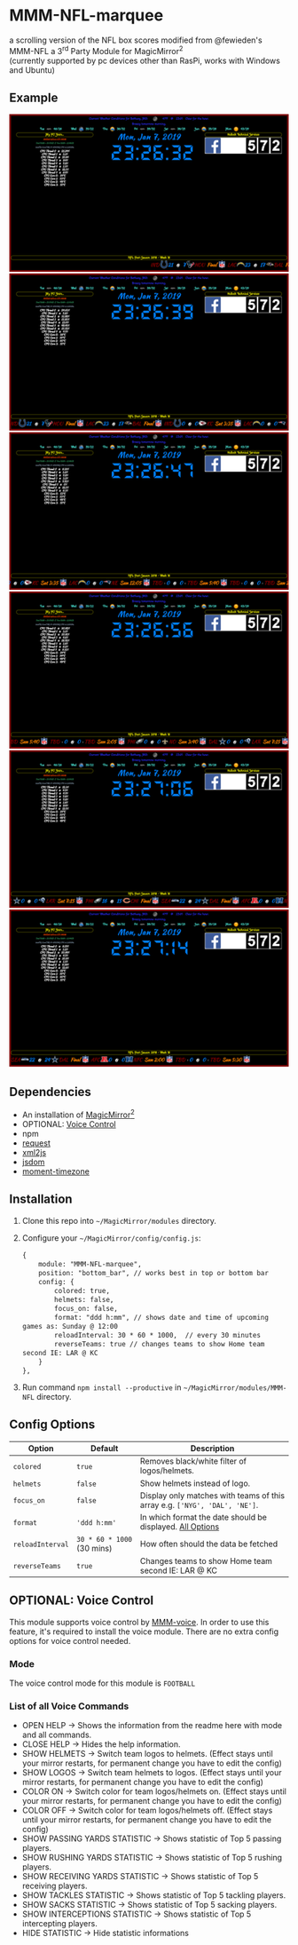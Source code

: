 # MMM-NFL-marquee

a scrolling version of the NFL box scores modified from @fewieden's MMM-NFL a 3<sup>rd</sup> Party Module for MagicMirror<sup>2</sup> <br> (currently supported by pc devices other than RasPi, works with Windows and Ubuntu)

## Example

![](https://github.com/justjim1220/MMM-NFL-marquee/blob/master/Screenshot%20(12).png) 
![](https://github.com/justjim1220/MMM-NFL-marquee/blob/master/Screenshot%20(13).png) 
![](https://github.com/justjim1220/MMM-NFL-marquee/blob/master/Screenshot%20(14).png) 
![](https://github.com/justjim1220/MMM-NFL-marquee/blob/master/Screenshot%20(15).png) 
![](https://github.com/justjim1220/MMM-NFL-marquee/blob/master/Screenshot%20(16).png) 
![](https://github.com/justjim1220/MMM-NFL-marquee/blob/master/Screenshot%20(17).png) 


## Dependencies

* An installation of [MagicMirror<sup>2</sup>](https://github.com/MichMich/MagicMirror)
* OPTIONAL: [Voice Control](https://github.com/fewieden/MMM-voice)
* npm
* [request](https://www.npmjs.com/package/request)
* [xml2js](https://www.npmjs.com/package/xml2js)
* [jsdom](https://www.npmjs.com/package/jsdom)
* [moment-timezone](https://www.npmjs.com/package/moment-timezone)

## Installation

1. Clone this repo into `~/MagicMirror/modules` directory.
1. Configure your `~/MagicMirror/config/config.js`:

    ```
    {
        module: "MMM-NFL-marquee",
        position: "bottom_bar", // works best in top or bottom bar
        config: {
            colored: true,
            helmets: false,
            focus_on: false,
            format: "ddd h:mm", // shows date and time of upcoming games as: Sunday @ 12:00
            reloadInterval: 30 * 60 * 1000,  // every 30 minutes
            reverseTeams: true // changes teams to show Home team second IE: LAR @ KC
        }
    },
    ```

1. Run command `npm install --productive` in `~/MagicMirror/modules/MMM-NFL` directory.

## Config Options

| **Option** | **Default** | **Description** |
| --- | --- | --- |
| `colored` | `true` | Removes black/white filter of logos/helmets. |
| `helmets` | `false` | Show helmets instead of logo. |
| `focus_on` | `false` | Display only matches with teams of this array e.g. `['NYG', 'DAL', 'NE']`. |
| `format` | `'ddd h:mm'` | In which format the date should be displayed. [All Options](http://momentjs.com/docs/#/displaying/format/) |
| `reloadInterval` | `30 * 60 * 1000` (30 mins) | How often should the data be fetched |
| `reverseTeams` | `true` | Changes teams to show Home team second IE: LAR @ KC

## OPTIONAL: Voice Control

This module supports voice control by [MMM-voice](https://github.com/fewieden/MMM-voice). In order to use this feature, it's required to install the voice module. There are no extra config options for voice control needed.

### Mode

The voice control mode for this module is `FOOTBALL`

### List of all Voice Commands

* OPEN HELP -> Shows the information from the readme here with mode and all commands.
* CLOSE HELP -> Hides the help information.
* SHOW HELMETS -> Switch team logos to helmets. (Effect stays until your mirror restarts, for permanent change you have to edit the config)
* SHOW LOGOS -> Switch team helmets to logos. (Effect stays until your mirror restarts, for permanent change you have to edit the config)
* COLOR ON -> Switch color for team logos/helmets on. (Effect stays until your mirror restarts, for permanent change you have to edit the config)
* COLOR OFF -> Switch color for team logos/helmets off. (Effect stays until your mirror restarts, for permanent change you have to edit the config)
* SHOW PASSING YARDS STATISTIC -> Shows statistic of Top 5 passing players.
* SHOW RUSHING YARDS STATISTIC -> Shows statistic of Top 5 rushing players.
* SHOW RECEIVING YARDS STATISTIC -> Shows statistic of Top 5 receiving players.
* SHOW TACKLES STATISTIC -> Shows statistic of Top 5 tackling players.
* SHOW SACKS STATISTIC -> Shows statistic of Top 5 sacking players.
* SHOW INTERCEPTIONS STATISTIC -> Shows statistic of Top 5 intercepting players.
* HIDE STATISTIC -> Hide statistic informations
